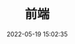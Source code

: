 ---
pageComponent: 
  name: Catalogue
  data: 
    key: 01.前端
    imgUrl: /assets/img/web.png
    description: JavaScript、Vue、React框架等前端技术
title: 前端
date: 2022-05-19 15:02:35
permalink: /web
sidebar: false
article: false
comment: true
editLink: false
---